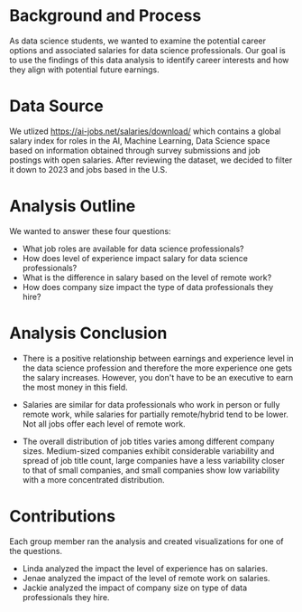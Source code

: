 # Background and Process
As data science students, we wanted to examine the potential career options and associated salaries for data science professionals. Our goal is to use the findings of this data analysis to identify career interests and how they align with potential future earnings.

# Data Source
We utlized https://ai-jobs.net/salaries/download/ which contains a global salary index for roles in the AI, Machine Learning, Data Science space based on information obtained through survey submissions and job postings with open salaries. After reviewing the dataset, we decided to filter it down to 2023 and jobs based in the U.S.

# Analysis Outline
We wanted to answer these four questions:

- What job roles are available for data science professionals?
- How does level of experience impact salary for data science professionals?
- What is the difference in salary based on the level of remote work?
- How does company size impact the type of data professionals they hire?

# Analysis Conclusion
- There is a positive relationship between earnings and experience level in the data science profession and therefore the more experience one gets the salary increases. However, you don't have to be an executive to earn the most money in this field.

- Salaries are similar for data professionals who work in person or fully remote work, while salaries for partially remote/hybrid tend to be lower. Not all jobs offer each level of remote work.

- The overall distribution of job titles varies among different company sizes. Medium-sized companies exhibit considerable variability and spread of job title count, large companies have a less variability closer to that of small companies, and small companies show low variability with a more concentrated distribution. 


# Contributions
Each group member ran the analysis and created visualizations for one of the questions.

- Linda analyzed the impact the level of experience has on salaries.
- Jenae analyzed the impact of the level of remote work on salaries.
- Jackie analyzed the impact of company size on type of data professionals they hire.